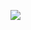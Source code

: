 <a href="https://codeclimate.com/github/Exemtik/DevelopmentStudy"><img src="https://api.codeclimate.com/v1/badges/e2d8564876becd663ff9/maintainability" /></a>
